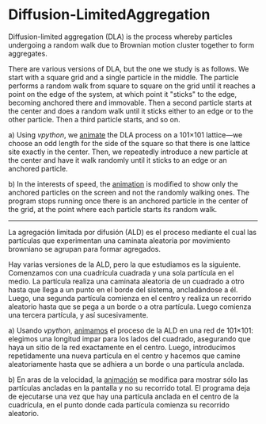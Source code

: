 # Diffusion-LimitedAggregation
Diffusion-limited aggregation (DLA) is the process whereby particles undergoing a random walk due to Brownian motion cluster together to form aggregates.

There are various versions of DLA, but the one we study is as follows. We start with a square grid and a single particle in the middle. The particle performs a random walk from square to square on the grid until it reaches a point on the edge of the system, at which point it "sticks" to the edge, becoming anchored there and immovable. Then a second particle starts at the center and does a random walk until it sticks either to an edge or to the other particle. Then a third particle starts, and so on.

a) Using *vpython*, we [animate](https://drive.google.com/file/d/1-hU4MiXmSjXytoFnIC9sUsQIGjeq3eju/view?usp=sharing) the DLA process on a 101×101 lattice—we choose an odd length for the side of the square so that there is one lattice site exactly in the center. Then, we repeatedly introduce a new particle at the center and have it walk randomly until it sticks to an edge or an anchored particle.

b) In the interests of speed, the [animation](https://drive.google.com/file/d/1-j7fUBAw6FAeLStQL08aJrK3bGGxXbBX/view?usp=sharing) is modified to show only the anchored particles on the screen and not the randomly walking ones. The program stops running once there is an anchored particle in the center of the grid, at the point where each particle starts its random walk.
______________________________________________________________________________________________________________________
La agregación limitada por difusión (ALD) es el proceso mediante el cual las partículas que experimentan una caminata aleatoria por movimiento browniano se agrupan para formar agregados.

Hay varias versiones de la ALD, pero la que estudiamos es la siguiente. Comenzamos con una cuadrícula cuadrada y una sola partícula en el medio. La partícula realiza una caminata aleatoria de un cuadrado a otro hasta que llega a un punto en el borde del sistema, ancladándose a él. Luego, una segunda partícula comienza en el centro y realiza un recorrido aleatorio hasta que se pega a un borde o a otra partícula. Luego comienza una tercera partícula, y así sucesivamente.

a) Usando *vpython*, [animamos](https://drive.google.com/file/d/1-hU4MiXmSjXytoFnIC9sUsQIGjeq3eju/view?usp=sharing) el proceso de la ALD en una red de 101×101: elegimos una longitud impar para los lados del cuadrado, asegurando que haya un sitio de la red exactamente en el centro. Luego, introducimos repetidamente una nueva partícula en el centro y hacemos que camine aleatoriamente hasta que se adhiera a un borde o una partícula anclada.

b) En aras de la velocidad, la [animación](https://drive.google.com/file/d/1-j7fUBAw6FAeLStQL08aJrK3bGGxXbBX/view?usp=sharing) se modifica para mostrar sólo las partículas ancladas en la pantalla y no su recorrido total. El programa deja de ejecutarse una vez que hay una partícula anclada en el centro de la cuadrícula, en el punto donde cada partícula comienza su recorrido aleatorio.
